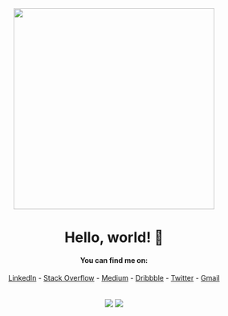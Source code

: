
<div align="center">
<img src="https://i.imgur.com/8MupZHY.gif" width="400px" />
<br>
  
# Hello, world! 👋

#### You can find me on:
[LinkedIn](https://www.linkedin.com/in/soroush-chehresa) - [Stack Overflow](https://stackoverflow.com/users/9516173/soroush-chehresa) - [Medium](https://medium.com/@soroushchehresa) - [Dribbble](https://dribbble.com/soroushchehresa) - [Twitter](https://twitter.com/soroushchehresa) - [Gmail](mailto:s1996ch@gmail.com)
<br>
<br>
<br>
<img src="https://github-readme-stats.vercel.app/api?username=soroushchehresa&show_icons=true&line_height=45&include_all_commits=true" />  <img src="https://github-readme-stackoverflow.vercel.app/?userID=9516173"  />
<br>
<br>
</div>
